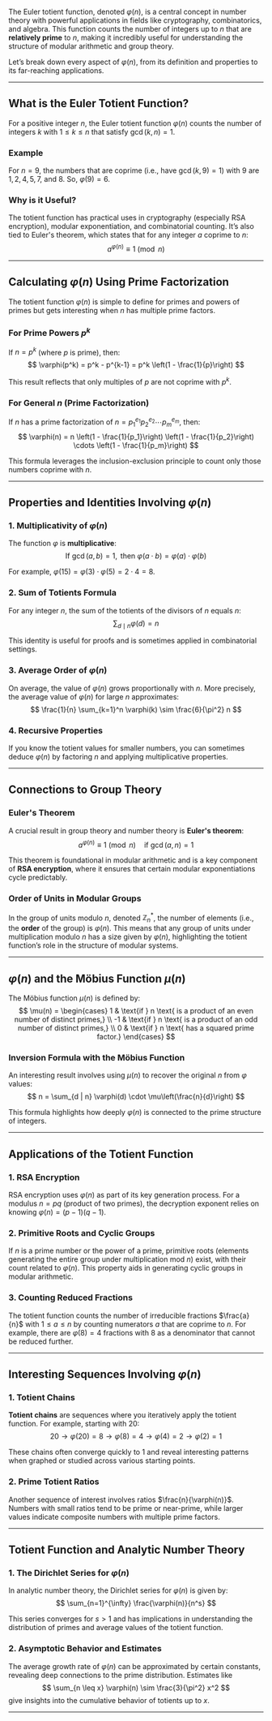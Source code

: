 

The Euler totient function, denoted $\varphi(n)$, is a central concept in number theory with powerful applications in fields like cryptography, combinatorics, and algebra. This function counts the number of integers up to $n$ that are **relatively prime** to $n$, making it incredibly useful for understanding the structure of modular arithmetic and group theory.

Let’s break down every aspect of $\varphi(n)$, from its definition and properties to its far-reaching applications.

---

## What is the Euler Totient Function?

For a positive integer $n$, the Euler totient function $\varphi(n)$ counts the number of integers $k$ with $1 \leq k \leq n$ that satisfy $\gcd(k, n) = 1$.

### Example

For $n = 9$, the numbers that are coprime (i.e., have $\gcd(k, 9) = 1$) with $9$ are $1, 2, 4, 5, 7,$ and $8$. So, $\varphi(9) = 6$.

### Why is it Useful?

The totient function has practical uses in cryptography (especially RSA encryption), modular exponentiation, and combinatorial counting. It’s also tied to Euler's theorem, which states that for any integer $a$ coprime to $n$:
$$
a^{\varphi(n)} \equiv 1 \pmod{n}
$$

---

## Calculating $\varphi(n)$ Using Prime Factorization

The totient function $\varphi(n)$ is simple to define for primes and powers of primes but gets interesting when $n$ has multiple prime factors.

### For Prime Powers $p^k$

If $n = p^k$ (where $p$ is prime), then:
$$
\varphi(p^k) = p^k - p^{k-1} = p^k \left(1 - \frac{1}{p}\right)
$$

This result reflects that only multiples of $p$ are not coprime with $p^k$.

### For General $n$ (Prime Factorization)

If $n$ has a prime factorization of $n = p_1^{e_1} p_2^{e_2} \cdots p_m^{e_m}$, then:
$$
\varphi(n) = n \left(1 - \frac{1}{p_1}\right) \left(1 - \frac{1}{p_2}\right) \cdots \left(1 - \frac{1}{p_m}\right)
$$

This formula leverages the inclusion-exclusion principle to count only those numbers coprime with $n$.

---

## Properties and Identities Involving $\varphi(n)$

### 1. Multiplicativity of $\varphi(n)$

The function $\varphi$ is **multiplicative**:
$$
\text{If } \gcd(a, b) = 1, \text{ then } \varphi(a \cdot b) = \varphi(a) \cdot \varphi(b)
$$

For example, $\varphi(15) = \varphi(3) \cdot \varphi(5) = 2 \cdot 4 = 8$.

### 2. Sum of Totients Formula

For any integer $n$, the sum of the totients of the divisors of $n$ equals $n$:
$$
\sum_{d \mid n} \varphi(d) = n
$$

This identity is useful for proofs and is sometimes applied in combinatorial settings.

### 3. Average Order of $\varphi(n)$

On average, the value of $\varphi(n)$ grows proportionally with $n$. More precisely, the average value of $\varphi(n)$ for large $n$ approximates:
$$
\frac{1}{n} \sum_{k=1}^n \varphi(k) \sim \frac{6}{\pi^2} n
$$

### 4. Recursive Properties

If you know the totient values for smaller numbers, you can sometimes deduce $\varphi(n)$ by factoring $n$ and applying multiplicative properties.

---

## Connections to Group Theory

### Euler's Theorem

A crucial result in group theory and number theory is **Euler's theorem**:
$$
a^{\varphi(n)} \equiv 1 \pmod{n} \quad \text{if } \gcd(a, n) = 1
$$

This theorem is foundational in modular arithmetic and is a key component of **RSA encryption**, where it ensures that certain modular exponentiations cycle predictably.

### Order of Units in Modular Groups

In the group of units modulo $n$, denoted $\mathbb{Z}_n^*$, the number of elements (i.e., the **order** of the group) is $\varphi(n)$. This means that any group of units under multiplication modulo $n$ has a size given by $\varphi(n)$, highlighting the totient function’s role in the structure of modular systems.

---

## $\varphi(n)$ and the Möbius Function $\mu(n)$

The Möbius function $\mu(n)$ is defined by:
$$
\mu(n) = \begin{cases}
1 & \text{if } n \text{ is a product of an even number of distinct primes,} \\
-1 & \text{if } n \text{ is a product of an odd number of distinct primes,} \\
0 & \text{if } n \text{ has a squared prime factor.}
\end{cases}
$$

### Inversion Formula with the Möbius Function

An interesting result involves using $\mu(n)$ to recover the original $n$ from $\varphi$ values:
$$
n = \sum_{d | n} \varphi(d) \cdot \mu\left(\frac{n}{d}\right)
$$

This formula highlights how deeply $\varphi(n)$ is connected to the prime structure of integers.

---

## Applications of the Totient Function

### 1. RSA Encryption

RSA encryption uses $\varphi(n)$ as part of its key generation process. For a modulus $n = pq$ (product of two primes), the decryption exponent relies on knowing $\varphi(n) = (p - 1)(q - 1)$.

### 2. Primitive Roots and Cyclic Groups

If $n$ is a prime number or the power of a prime, primitive roots (elements generating the entire group under multiplication mod $n$) exist, with their count related to $\varphi(n)$. This property aids in generating cyclic groups in modular arithmetic.

### 3. Counting Reduced Fractions

The totient function counts the number of irreducible fractions $\frac{a}{n}$ with $1 \leq a \leq n$ by counting numerators $a$ that are coprime to $n$. For example, there are $\varphi(8) = 4$ fractions with $8$ as a denominator that cannot be reduced further.

---

## Interesting Sequences Involving $\varphi(n)$

### 1. Totient Chains

**Totient chains** are sequences where you iteratively apply the totient function. For example, starting with 20:
$$
20 \rightarrow \varphi(20) = 8 \rightarrow \varphi(8) = 4 \rightarrow \varphi(4) = 2 \rightarrow \varphi(2) = 1
$$

These chains often converge quickly to 1 and reveal interesting patterns when graphed or studied across various starting points.

### 2. Prime Totient Ratios

Another sequence of interest involves ratios $\frac{n}{\varphi(n)}$. Numbers with small ratios tend to be prime or near-prime, while larger values indicate composite numbers with multiple prime factors.

---

## Totient Function and Analytic Number Theory

### 1. The Dirichlet Series for $\varphi(n)$

In analytic number theory, the Dirichlet series for $\varphi(n)$ is given by:
$$
\sum_{n=1}^{\infty} \frac{\varphi(n)}{n^s}
$$

This series converges for $s > 1$ and has implications in understanding the distribution of primes and average values of the totient function.

### 2. Asymptotic Behavior and Estimates

The average growth rate of $\varphi(n)$ can be approximated by certain constants, revealing deep connections to the prime distribution. Estimates like
$$
\sum_{n \leq x} \varphi(n) \sim \frac{3}{\pi^2} x^2
$$
give insights into the cumulative behavior of totients up to $x$.

---
